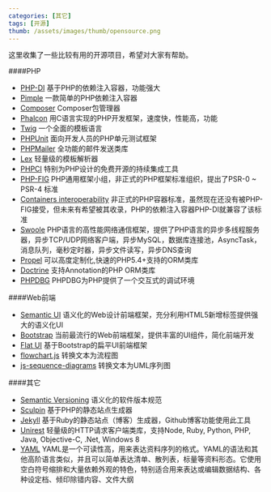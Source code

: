 ```yaml
---
categories: [其它]
tags: [开源]
thumb: /assets/images/thumb/opensource.png
---
```


这里收集了一些比较有用的开源项目，希望对大家有帮助。

####PHP

- [PHP-DI](http://php-di.org/) 基于PHP的依赖注入容器，功能强大
- [Pimple](http://pimple.sensiolabs.org/) 一款简单的PHP依赖注入容器
- [Composer](https://getcomposer.org/) Composer包管理器
- [Phalcon](http://phalconphp.com/en/) 用C语言实现的PHP开发框架，速度快，性能高，功能
- [Twig](http://twig.sensiolabs.org/) 一个全面的模板语言
- [PHPUnit](https://phpunit.de/) 面向开发人员的PHP单元测试框架
- [PHPMailer](https://github.com/PHPMailer/PHPMailer) 全功能的邮件发送类库
- [Lex](https://github.com/pyrocms/lex) 轻量级的模板解析器
- [PHPCI](https://www.phptesting.org/) 特别为PHP设计的免费开源的持续集成工具
- [PHP-FIG](http://www.php-fig.org/) PHP通用框架小组，非正式的PHP框架标准组织，提出了PSR-0 ~ PSR-4 标准
- [Containers interoperability](https://github.com/container-interop/container-interop) 非正式的PHP容器标准，虽然现在还没有被PHP-FIG接受，但未来有希望被其收录，PHP的依赖注入容器PHP-DI就兼容了该标准
- [Swoole](http://www.swoole.com/) PHP语言的高性能网络通信框架，提供了PHP语言的异步多线程服务器，异步TCP/UDP网络客户端，异步MySQL，数据库连接池，AsyncTask，消息队列，毫秒定时器，异步文件读写，异步DNS查询
- [Propel](http://propelorm.org/) 可以高度定制化,快速的PHP5.4+支持的ORM类库
- [Doctrine](http://www.doctrine-project.org/) 支持Annotation的PHP ORM类库
- [PHPDBG](http://phpdbg.com/) PHPDBG为PHP提供了一个交互式的调试环境


####Web前端

- [Semantic UI](http://semantic-ui.com/) 语义化的Web设计前端框架，充分利用HTML5新增标签提供强大的语义化UI
- [Bootstrap](http://getbootstrap.com/) 当前最流行的Web前端框架，提供丰富的UI组件，简化前端开发
- [Flat UI](http://designmodo.github.io/Flat-UI/) 基于Bootstrap的扁平UI前端框架
- [flowchart.js](http://adrai.github.io/flowchart.js/) 转换文本为流程图
- [js-sequence-diagrams](http://bramp.github.io/js-sequence-diagrams/) 转换文本为UML序列图


####其它

- [Semantic Versioning](http://semver.org/) 语义化的软件版本规范
- [Sculpin](https://sculpin.io/) 基于PHP的静态站点生成器
- [Jekyll](http://jekyllrb.com/) 基于Ruby的静态站点（博客）生成器，Github博客功能使用此工具
- [Unirest](http://unirest.io/) 轻量级的HTTP请求客户端类库，支持Node, Ruby, Python, PHP, Java, Objective-C, .Net, Windows 8
- [YAML](http://www.yaml.org/) YAML是一个可读性高，用来表达资料序列的格式。YAML的语法和其他高阶语言类似，并且可以简单表达清单、散列表，标量等资料形态。它使用空白符号缩排和大量依赖外观的特色，特别适合用来表达或编辑数据结构、各种设定档、倾印除错内容、文件大纲
